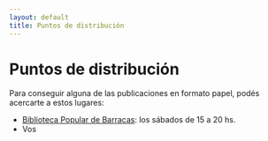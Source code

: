 ```yaml
---
layout: default
title: Puntos de distribución
---
```


# Puntos de distribución

Para conseguir alguna de las publicaciones en formato papel, podés
acercarte a estos lugares:

* [Biblioteca Popular de Barracas][0]: los sábados de 15 a 20 hs.
* Vos


[0]: http://www.bibliobarracas.com.ar "Biblioteca Popular de Barracas"
